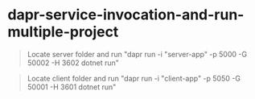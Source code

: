 # dapr-service-invocation-and-run-multiple-project


> Locate server folder and run "dapr run -i "server-app" -p 5000 -G 50002 -H 3602 dotnet run"

> Locate client folder and run "dapr run -i "client-app" -p 5050 -G 50001 -H 3601 dotnet run"
